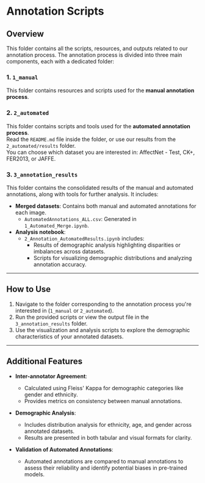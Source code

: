 # Annotation Scripts

## Overview
This folder contains all the scripts, resources, and outputs related to our annotation process. The annotation process is divided into three main components, each with a dedicated folder:

### 1. `1_manual`
This folder contains resources and scripts used for the **manual annotation process**.

### 2. `2_automated`
This folder contains scripts and tools used for the **automated annotation process**.  
Read the `README.md` file inside the folder, or use our results from the `2_automated/results` folder.  
You can choose which dataset you are interested in: AffectNet - Test, CK+, FER2013, or JAFFE.

### 3. `3_annotation_results`
This folder contains the consolidated results of the manual and automated annotations, along with tools for further analysis. It includes:
- **Merged datasets**: Contains both manual and automated annotations for each image.  
  - `AutomatedAnnotations_ALL.csv`: Generated in `1_Automated_Merge.ipynb`.
- **Analysis notebook**:  
  - `2_Annotation_AutomatedResults.ipynb` includes:
    - Results of demographic analysis highlighting disparities or imbalances across datasets.
    - Scripts for visualizing demographic distributions and analyzing annotation accuracy.

---

## How to Use
1. Navigate to the folder corresponding to the annotation process you're interested in (`1_manual` or `2_automated`).
2. Run the provided scripts or view the output file in the `3_annotation_results` folder.
3. Use the visualization and analysis scripts to explore the demographic characteristics of your annotated datasets.

---

## Additional Features
- **Inter-annotator Agreement**:
  - Calculated using Fleiss' Kappa for demographic categories like gender and ethnicity.
  - Provides metrics on consistency between manual annotations.
  
- **Demographic Analysis**:
  - Includes distribution analysis for ethnicity, age, and gender across annotated datasets.
  - Results are presented in both tabular and visual formats for clarity.

- **Validation of Automated Annotations**:
  - Automated annotations are compared to manual annotations to assess their reliability and identify potential biases in pre-trained models.


